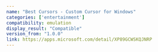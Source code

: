 ```yaml
---
name: "Best Cursors - Custom Cursor for Windows"
categories: ['entertainment']
compatibility: emulation
display_result: "Compatible"
version_from: "1.0.0"
link: https://apps.microsoft.com/detail/XP89GCWSKQJNRP
---
```

